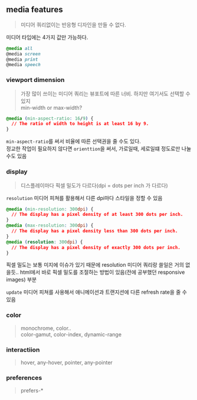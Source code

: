 ## media features
> 미디어 쿼리없이는 반응형 디자인을 만들 수 없다.

미디어 타입에는 4가지 값만 가능하다.
```css
@media all
@media screen
@media print
@media speech

```

### viewport dimension
> 가장 많이 쓰이는 미디어 쿼리는 뷰포트에 따른 너비. 하지만 여기서도 선택할 수 있지\
min-width or max-width? 

```css
@media (min-aspect-ratio: 16/9) {
  // The ratio of width to height is at least 16 by 9.
}
```
`min-aspect-ratio`를 써서 비율에 따른 선택권을 줄 수도 있다.\
정교한 작업이 필요하지 않다면 `orienttion`을 써서, 가로일때, 세로일떄 정도로만 나눌 수도 있음


### display
> 디스플레이마다 픽셀 밀도가 다르다(dpi = dots per inch 가 다르다)

`resolution` 미디어 피쳐를 활용해서 다른 dpi마다 스타일을 정할 수 있음
```css
@media (min-resolution: 300dpi) {
  // The display has a pixel density of at least 300 dots per inch.
}
@media (max-resolution: 300dpi) {
  // The display has a pixel density less than 300 dots per inch.
}
@media (resolution: 300dpi) {
  // The display has a pixel density of exactly 300 dots per inch.
}
```

픽셀 밀도는 보통 미지에 이슈가 있기 때문에 resolution 미디어 쿼리랑 쓸일은 거의 없을듯.. html에서 바로 픽셀 밀도를 조절하는 방법이 있음(전에 공부했던 responsive images) 부분

`update` 미디어 피쳐를 사용해서 애니메이션과 트랜지션에 다른 refresh rate을 줄 수 있음


### color
> monochrome, color..\
> color-gamut, color-index, dynamic-range

### interactiion
> hover, any-hover, pointer, any-pointer

### preferences
> prefers-* 

